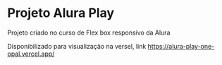 <h1> Projeto Alura Play</h1>
<p>Projeto criado no curso de Flex box responsivo da Alura</p>
<p>Disponibilizado para visualização na versel, link <a href="https://alura-play-one-opal.vercel.app/">https://alura-play-one-opal.vercel.app/</a></p>
